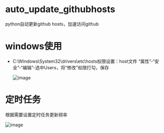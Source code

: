 # auto_update_githubhosts
python自动更新github hosts，加速访问github

# windows使用
+ C:\Windows\System32\drivers\etc\hosts权限设置：host文件 “属性”-“安全”-“编辑”-选中Users，将“修改”权限打勾，保存

  ![image](https://user-images.githubusercontent.com/7674893/233835853-01789c28-fd87-42fa-a919-c377ca165db4.png)

# 定时任务
  根据需要设置定时任务更新频率
  
  ![image](https://user-images.githubusercontent.com/7674893/233836058-c7560d53-e1bf-4a5c-b08b-fd909bb52f5c.png)
